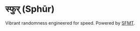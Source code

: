 # स्फुर् (Sphūr)

Vibrant randomness engineered for speed. Powered by [SFMT](https://www.math.sci.hiroshima-u.ac.jp/m-mat/MT/SFMT/).

